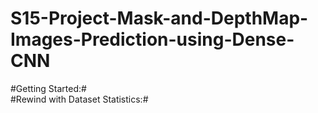 # S15-Project-Mask-and-DepthMap-Images-Prediction-using-Dense-CNN
#Getting Started:# <Br>
#Rewind with Dataset Statistics:#
